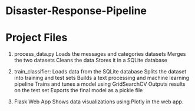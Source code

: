 # Disaster-Response-Pipeline


# Project Files
1. process_data.py
Loads the messages and categories datasets
Merges the two datasets
Cleans the data
Stores it in a SQLite database

2. train_classifier:
Loads data from the SQLite database
Splits the dataset into training and test sets
Builds a text processing and machine learning pipeline
Trains and tunes a model using GridSearchCV
Outputs results on the test set
Exports the final model as a pickle file

3. Flask Web App
Shows data visualizations using Plotly in the web app.


